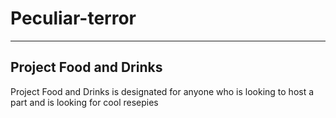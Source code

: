 # Peculiar-terror
---

## Project Food and Drinks

Project Food and Drinks is designated for anyone who is looking to host a part and is looking for cool resepies 